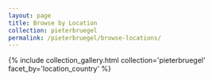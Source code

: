 ```yaml
---
layout: page
title: Browse by Location
collection: pieterbruegel
permalink: /pieterbruegel/browse-locations/
---
```


{% include collection_gallery.html collection='pieterbruegel' facet_by='location_country' %}

